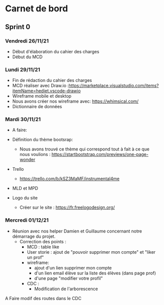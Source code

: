 # Carnet de bord

## Sprint 0

### Vendredi 26/11/21

- Début d'élaboration du cahier des charges
- Début du MCD
  
### Lundi 29/11/21

- Fin de rédaction du cahier des charges
- MCD réaliser avec Draw.io :https://marketplace.visualstudio.com/items?itemName=hediet.vscode-drawio
- Wireframe mobile et desktop 
 - Nous avons créer nos wireframe avec: https://whimsical.com/
- Dictionnaire de données
  
### Mardi 30/11/21

- A faire:

 - Définition du thème bootsrap:
   - Nous avons trouvé ce thème qui correspond tout à fait à ce que nous voulions :
    https://startbootstrap.com/previews/one-page-wonder
 - Trello
   - https://trello.com/b/kSZ3MaMF/instrumental4me
 - MLD et MPD
 - Logo du site 
   - Créer sur le site : https://fr.freelogodesign.org/
  
### Mercredi 01/12/21

- Réunion avec nos helper Damien et Guillaume concernant notre démarrage du projet.
  - Correction des points :
    - MCD : table like
    - User storie : ajout de "pouvoir supprimer mon compte" et "liker un prof"
    - wireframe: 
      - ajout d'un lien supprimer mon compte 
      - d'un lien email élève sur la liste des élèves (dans page prof)
      - d'une page "modifier votre profil"
    - CDC : 
      - Modification de l'arborescence 

A Faire modif des routes dans le CDC
